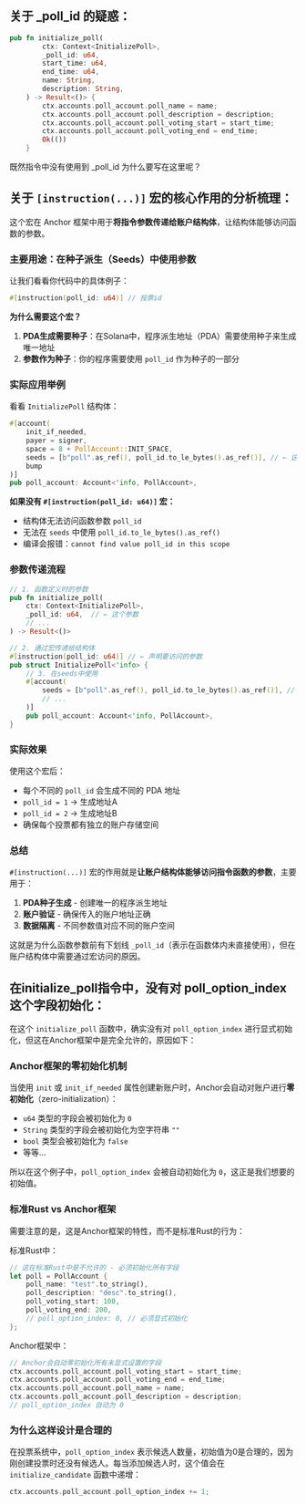 ## 关于 _poll_id 的疑惑：

```rust
pub fn initialize_poll(
        ctx: Context<InitializePoll>,
        _poll_id: u64,
        start_time: u64,
        end_time: u64,
        name: String,
        description: String,
    ) -> Result<()> {
        ctx.accounts.poll_account.poll_name = name;
        ctx.accounts.poll_account.poll_description = description;
        ctx.accounts.poll_account.poll_voting_start = start_time;
        ctx.accounts.poll_account.poll_voting_end = end_time;
        Ok(())
    }
```
既然指令中没有使用到 _poll_id 为什么要写在这里呢？

## 关于 `[instruction(...)]` 宏的核心作用的分析梳理：

这个宏在 Anchor 框架中用于**将指令参数传递给账户结构体**，让结构体能够访问函数的参数。

### 主要用途：在种子派生（Seeds）中使用参数

让我们看看你代码中的具体例子：

```rust
#[instruction(poll_id: u64)] // 投票id
```

**为什么需要这个宏？** 

1. **PDA生成需要种子**：在Solana中，程序派生地址（PDA）需要使用种子来生成唯一地址
2. **参数作为种子**：你的程序需要使用 `poll_id` 作为种子的一部分

### 实际应用举例

看看 `InitializePoll` 结构体：

```rust
#[account(
    init_if_needed,
    payer = signer,
    space = 8 + PollAccount::INIT_SPACE,
    seeds = [b"poll".as_ref(), poll_id.to_le_bytes().as_ref()], // ← 这里使用了poll_id！
    bump
)]
pub poll_account: Account<'info, PollAccount>,
```

**如果没有 `#[instruction(poll_id: u64)]` 宏：**
- 结构体无法访问函数参数 `poll_id`
- 无法在 `seeds` 中使用 `poll_id.to_le_bytes().as_ref()`
- 编译会报错：`cannot find value poll_id in this scope`

### 参数传递流程

```rust
// 1. 函数定义时的参数
pub fn initialize_poll(
    ctx: Context<InitializePoll>,
    _poll_id: u64,  // ← 这个参数
    // ...
) -> Result<()>

// 2. 通过宏传递给结构体
#[instruction(poll_id: u64)] // ← 声明要访问的参数
pub struct InitializePoll<'info> {
    // 3. 在seeds中使用
    #[account(
        seeds = [b"poll".as_ref(), poll_id.to_le_bytes().as_ref()], // ← 使用参数
        // ...
    )]
    pub poll_account: Account<'info, PollAccount>,
}
```

### 实际效果

使用这个宏后：
- 每个不同的 `poll_id` 会生成不同的 PDA 地址
- `poll_id = 1` → 生成地址A
- `poll_id = 2` → 生成地址B
- 确保每个投票都有独立的账户存储空间

### 总结

`#[instruction(...)]` 宏的作用就是**让账户结构体能够访问指令函数的参数**，主要用于：
1. **PDA种子生成** - 创建唯一的程序派生地址
2. **账户验证** - 确保传入的账户地址正确
3. **数据隔离** - 不同参数值对应不同的账户空间

这就是为什么函数参数前有下划线 `_poll_id`（表示在函数体内未直接使用），但在账户结构体中需要通过宏访问的原因。

## 在initialize_poll指令中，没有对 poll_option_index 这个字段初始化：

在这个 `initialize_poll` 函数中，确实没有对 `poll_option_index` 进行显式初始化，但这在Anchor框架中是完全允许的，原因如下：

### Anchor框架的零初始化机制

当使用 `init` 或 `init_if_needed` 属性创建新账户时，Anchor会自动对账户进行**零初始化**（zero-initialization）：

- `u64` 类型的字段会被初始化为 `0`
- `String` 类型的字段会被初始化为空字符串 `""`
- `bool` 类型会被初始化为 `false`
- 等等...

所以在这个例子中，`poll_option_index` 会被自动初始化为 `0`，这正是我们想要的初始值。

### 标准Rust vs Anchor框架

需要注意的是，这是Anchor框架的特性，而不是标准Rust的行为：

标准Rust中：
```rust
// 这在标准Rust中是不允许的 - 必须初始化所有字段
let poll = PollAccount {
    poll_name: "test".to_string(),
    poll_description: "desc".to_string(),
    poll_voting_start: 100,
    poll_voting_end: 200,
    // poll_option_index: 0, // 必须显式初始化
};
```

Anchor框架中：
```rust
// Anchor会自动零初始化所有未显式设置的字段
ctx.accounts.poll_account.poll_voting_start = start_time;
ctx.accounts.poll_account.poll_voting_end = end_time;
ctx.accounts.poll_account.poll_name = name;
ctx.accounts.poll_account.poll_description = description;
// poll_option_index 自动为 0
```

### 为什么这样设计是合理的

在投票系统中，`poll_option_index` 表示候选人数量，初始值为0是合理的，因为刚创建投票时还没有候选人。每当添加候选人时，这个值会在 `initialize_candidate` 函数中递增：

```rust
ctx.accounts.poll_account.poll_option_index += 1;
```
